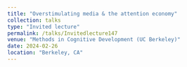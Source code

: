 ```yaml
---
title: "Overstimulating media & the attention economy"
collection: talks
type: "Invited lecture"
permalink: /talks/Invitedlecture147
venue: "Methods in Cognitive Development (UC Berkeley)"
date: 2024-02-26
location: "Berkeley, CA"
---
```

